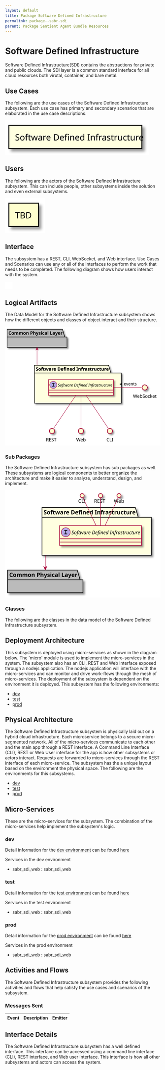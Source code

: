 ```yaml
---
layout: default
title: Package Software Defined Infrastructure
permalink: package--sabr-sdi
parent: Package Sentient Agent Bundle Resources
---
```


# Software Defined Infrastructure

Software Defined Infrastructure(SDI) contains the abstractions for private and public clouds. The SDI layer is a common standard interface for all cloud resources both virutal, container, and bare metal.



## Use Cases

The following are the use cases of the Software Defined Infrastructure subsystem. Each use case has primary and secondary scenarios
that are elaborated in the use case descriptions.



![UseCase Diagram](./usecases.svg)

## Users

The following are the actors of the Software Defined Infrastructure subsystem. This can include people, other subsystems
inside the solution and even external subsystems.



![User Interaction](./userinteraction.svg)

## Interface

The subsystem has a REST, CLI, WebSocket, and Web interface. Use Cases and Scenarios can use any or all
of the interfaces to perform the work that needs to be completed. The following  diagram shows how
users interact with the system.

![Scenario Mappings Diagram](./scenariomapping.svg)



## Logical Artifacts

The Data Model for the  Software Defined Infrastructure subsystem shows how the different objects and classes of object interact
and their structure.

![Sub Package Diagram](./subpackage.svg)

### Sub Packages

The Software Defined Infrastructure subsystem has sub packages as well. These subsystems are logical components to better
organize the architecture and make it easier to analyze, understand, design, and implement.



![Logical Diagram](./logical.svg)

### Classes

The following are the classes in the data model of the Software Defined Infrastructure subsystem.




## Deployment Architecture

This subsystem is deployed using micro-services as shown in the diagram below. The 'micro' module is
used to implement the micro-services in the system. The subsystem also has an CLI, REST and Web Interface
exposed through a nodejs application. The nodejs application will interface with the micro-services and
can monitor and drive work-flows through the mesh of micro-services. The deployment of the subsystem is
dependent on the environment it is deployed. This subsystem has the following environments:
* [dev](environment--sabr-sdi-dev)
* [test](environment--sabr-sdi-test)
* [prod](environment--sabr-sdi-prod)



## Physical Architecture

The Software Defined Infrastructure subsystem is physically laid out on a hybrid cloud infrastructure. Each microservice belongs
to a secure micro-segmented network. All of the micro-services communicate to each other and the main app through a
REST interface. A Command Line Interface (CLI), REST or Web User interface for the app is how other subsystems or actors
interact. Requests are forwarded to micro-services through the REST interface of each micro-service. The subsystem has
the a unique layout based on the environment the physical space. The following are the environments for this
subsystems.
* [dev](environment--sabr-sdi-dev)
* [test](environment--sabr-sdi-test)
* [prod](environment--sabr-sdi-prod)


## Micro-Services

These are the micro-services for the subsystem. The combination of the micro-services help implement
the subsystem's logic.


### dev

Detail information for the [dev environment](environment--sabr-sdi-dev)
can be found [here](environment--sabr-sdi-dev)

Services in the dev environment

* sabr_sdi_web : sabr_sdi_web


### test

Detail information for the [test environment](environment--sabr-sdi-test)
can be found [here](environment--sabr-sdi-test)

Services in the test environment

* sabr_sdi_web : sabr_sdi_web


### prod

Detail information for the [prod environment](environment--sabr-sdi-prod)
can be found [here](environment--sabr-sdi-prod)

Services in the prod environment

* sabr_sdi_web : sabr_sdi_web


## Activities and Flows
The Software Defined Infrastructure subsystem provides the following activities and flows that help satisfy the use
cases and scenarios of the subsystem.




### Messages Sent

| Event | Description | Emitter |
|-------|-------------|---------|



## Interface Details
The Software Defined Infrastructure subsystem has a well defined interface. This interface can be accessed using a
command line interface (CLI), REST interface, and Web user interface. This interface is how all other
subsystems and actors can access the system.


